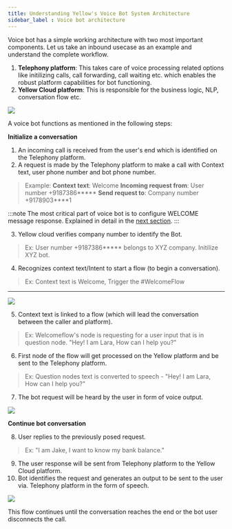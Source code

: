 ```yaml
---
title: Understanding Yellow's Voice Bot System Architecture
sidebar_label : Voice bot architecture
---
```



Voice bot has a simple working architecture with two most important components.  Let us take an inbound usecase as an example and understand the complete workflow.

1. **Telephony platform**: This takes care of voice processing related options like initilizing calls, call forwarding, call waiting etc. which enables the robust platform capabilities for bot functioning.
2. **Yellow Cloud platform**: This is responsible for the business logic, NLP, conversation flow etc. 

![](https://i.imgur.com/ii1yOS5.png)

A voice bot functions as mentioned in the following steps: 

**Initialize a conversation**

1. An incoming call is received from the user's end which is identified on the Telephony platform. 
2. A request is made by the Telephony platform to make a call with Context text, user phone number and bot phone number.

> Example:
>  **Context text**: Welcome 
>  **Incoming request from**: User number +9187386*****
> **Send request to**: Company number +9178903****1

:::note
The most critical part of voice bot is to configure WELCOME message response. Explained in detail in the [next section](#context). 
:::

3. Yellow cloud verifies company number to identify the Bot. 

> Ex: User number +9187386***** belongs to XYZ company. Initilize XYZ bot. 

4. Recognizes context text/Intent to start a flow (to begin a conversation).

> Ex: Context text is Welcome, Trigger the #WelcomeFlow



---

![](https://i.imgur.com/kkU4j5w.png)


5. Context text is linked to a flow (which will lead the conversation between the caller and platform).

> Ex:  Welcomeflow's node is requesting for a user input that is in question node. "Hey! I am Lara, How can I help you?"


6. First node of the flow will get processed on the Yellow platform and be sent to the Telephony platform. 

> Ex: Question nodes text is converted to speech - "Hey! I am Lara, How can I help you?"


7. The bot request will be heard by the user in form of voice output. 

![](https://i.imgur.com/vsrqGID.png)

**Continue bot conversation**

8. User replies to the previously posed request. 

> Ex: "I am Jake, I want to know my bank balance."

9. The user response will be sent from Telephony platform to the Yellow Cloud platform. 
10. Bot identifies the request and generates an output to be sent to the user via. Telephony platform in the form of speech. 

![](https://i.imgur.com/OENyRuR.png)

This flow continues until the conversation reaches the end or the bot user disconnects the call. 

